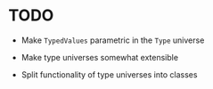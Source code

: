 # TODO

* Make `TypedValues` parametric in the `Type` universe

* Make type universes somewhat extensible

* Split functionality of type universes into classes
